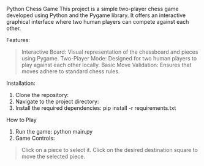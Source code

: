 Python Chess Game
This project is a simple two-player chess game developed using Python and the Pygame library. It offers an interactive graphical interface where two human players can compete against each other.

Features:
  >Interactive Board: Visual representation of the chessboard and pieces using Pygame.
  >Two-Player Mode: Designed for two human players to play against each other locally.
  >Basic Move Validation: Ensures that moves adhere to standard chess rules.

Installation:
1. Clone the repository:
2. Navigate to the project directory:
3. Install the required dependencies:
pip install -r requirements.txt

How to Play
1. Run the game:
python main.py
2. Game Controls:
  >Click on a piece to select it.
  >Click on the desired destination square to move the selected piece.
